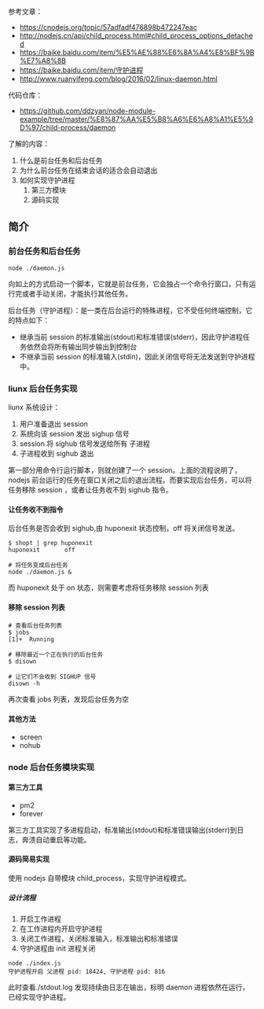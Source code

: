 参考文章：

- https://cnodejs.org/topic/57adfadf476898b472247eac
- http://nodejs.cn/api/child_process.html#child_process_options_detached
- https://baike.baidu.com/item/%E5%AE%88%E6%8A%A4%E8%BF%9B%E7%A8%8B
- https://baike.baidu.com/item/守护进程
- http://www.ruanyifeng.com/blog/2016/02/linux-daemon.html

代码仓库：

- https://github.com/ddzyan/node-module-example/tree/master/%E8%87%AA%E5%B8%A6%E6%A8%A1%E5%9D%97/child-process/daemon

了解的内容：

1. 什么是前台任务和后台任务
2. 为什么前台任务在结束会话的适合会自动退出
3. 如何实现守护进程
   1. 第三方模块
   2. 源码实现

## 简介

### 前台任务和后台任务

```shell
node ./daemon.js
```

向如上的方式启动一个脚本，它就是前台任务，它会独占一个命令行窗口，只有运行完或者手动关闭，才能执行其他任务。

后台任务（守护进程）：是一类在后台运行的特殊进程，它不受任何终端控制，它的特点如下：

- 继承当前 session 的标准输出(stdout)和标准错误(stderr)，因此守护进程任务依然会将所有输出同步输出到控制台
- 不继承当前 session 的标准输入(stdin)，因此关闭信号将无法发送到守护进程中。

### liunx 后台任务实现

liunx 系统设计：

1. 用户准备退出 session
2. 系统向该 session 发出 sighup 信号
3. session 将 sighub 信号发送给所有 子进程
4. 子进程收到 sighub 退出

第一部分用命令行运行脚本，则就创建了一个 session。上面的流程说明了，nodejs 前台运行的任务在窗口关闭之后的退出流程。而要实现后台任务，可以将任务移除 session ，或者让任务收不到 sighub 指令。

#### 让任务收不到指令

后台任务是否会收到 sighub,由 huponexit 状态控制，off 将关闭信号发送。

```shell
$ shopt | grep huponexit
huponexit       off

# 将任务变成后台任务
node ./daemon.js &
```

而 huponexit 处于 on 状态，则需要考虑将任务移除 session 列表

#### 移除 session 列表

```shell
# 查看后台任务列表
$ jobs
[1]+  Running

# 移除最近一个正在执行的后台任务
$ disown

# 让它们不会收到 SIGHUP 信号
disown -h
```

再次查看 jobs 列表，发现后台任务为空

#### 其他方法

- screen
- nohub

### node 后台任务模块实现

#### 第三方工具

- pm2
- forever

第三方工具实现了多进程启动，标准输出(stdout)和标准错误输出(stderr)到日志，奔溃自动重启等功能。

#### 源码简易实现

使用 nodejs 自带模块 child_process，实现守护进程模式。

##### 设计流程

1. 开启工作进程
2. 在工作进程内开启守护进程
3. 关闭工作进程，关闭标准输入，标准输出和标准错误
4. 守护进程由 init 进程关闭

```shell
node ./index.js
守护进程开启 父进程 pid: 18424, 守护进程 pid: 816
```

此时查看./stdout.log 发现持续由日志在输出，标明 daemon 进程依然在运行，已经实现守护进程。
